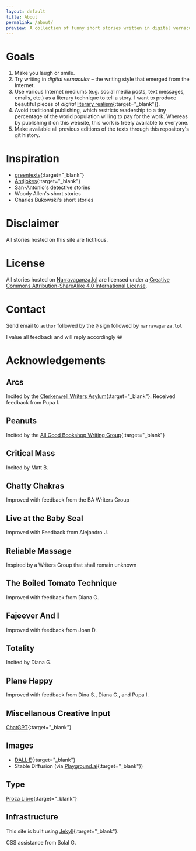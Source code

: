 ```yaml
---
layout: default
title: About
permalink: /about/
preview: A collection of funny short stories written in digital vernacular, the writing style of the Internet. 
---
```


# Goals
1. Make you laugh or smile.
1. Try writing in _digital vernacular_ – the writing style that emerged from the Internet.
1. Use various Internet mediums (e.g. social media posts, text messages, emails, etc.) as a literary technique to tell a story. I want to produce beautiful pieces of _digital_ [literary realism](https://en.wikipedia.org/wiki/Literary_realism){:target="_blank"}).
1. Avoid traditional publishing, which restricts readership to a tiny percentage of the world population willing to pay for the work. Whereas by publishing it on this website, this work is freely available to everyone.
1. Make available all previous editions of the texts through this repository's git history. 

# Inspiration
* [greentexts](https://knowyourmeme.com/memes/greentext-stories){:target="_blank"}
* [Antijokes](https://www.reddit.com/r/antijokes){:target="_blank"}
* San-Antonio's detective stories
* Woody Allen's short stories
* Charles Bukowski's short stories

# Disclaimer
All stories hosted on this site are fictitious.

# License
All stories hosted on <a xmlns:cc="https://creativecommons.org/ns#" href="https://narravaganza.lol" property="cc:attributionName" rel="cc:attributionURL">Narravaganza.lol</a> are licensed under a <a rel="license" href="https://creativecommons.org/licenses/by-sa/4.0/" target="_blank">Creative Commons Attribution-ShareAlike 4.0 International License</a>.

# Contact
Send email to `author` followed by the `@` sign followed by `narravaganza.lol`

I value all feedback and will reply accordingly 😀

# Acknowledgements

## Arcs
Incited by the [Clerkenwell Writers Asylum](https://clerkenwellwritersasylum.wordpress.com/){:target="_blank"}. Received feedback from Pupa I. 

## Peanuts
Incited by the [All Good Bookshop Writing Group](https://www.meetup.com/AllGoodBookshopWriters){:target="_blank"}

## Critical Mass
Incited by Matt B.

## Chatty Chakras
Improved with feedback from the BA Writers Group

## Live at the Baby Seal
Improved with Feedback from Alejandro J.

## Reliable Massage
Inspired by a Writers Group that shall remain unknown

## The Boiled Tomato Technique
Improved with feedback from Diana G.

## Fajeever And I
Improved with feedback from Joan D.

## Totality
Incited by Diana G.

## Plane Happy
Improved with feedback from Dina S., Diana G., and Pupa I.


## Miscellanous Creative Input
[ChatGPT](https://openai.com/blog/chatgpt){:target="_blank"}

## Images
* [DALL·E](https://openai.com/product/dall-e-2){:target="_blank"} 
* Stable Diffusion (via [Playground.ai](https://playgroundai.com/){:target="_blank"})

## Type
[Proza Libre](https://bureauroffa.com/about-proza-libre){:target="_blank"}

## Infrastructure
This site is built using [Jekyll](https://jekyllrb.com/){:target="_blank"}.

CSS assistance from Solal G.
